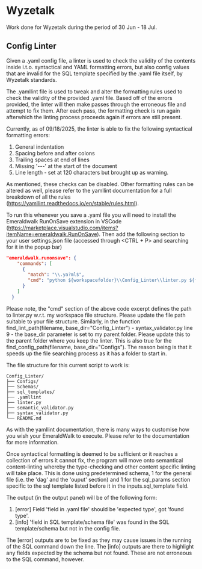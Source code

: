# Wyzetalk

Work done for Wyzetalk during the period of 30 Jun - 18 Jul.

## Config Linter

Given a .yaml config file, a linter is used to check the validity of the contents inside i.t.o. syntactical and YAML formatting errors, but also config values that are invalid for the SQL template specified by the .yaml file itself, by Wyzetalk standards.

The .yamllint file is used to tweak and alter the formatting rules used to check the validity of the provided .yaml file. Based off of the errors provided, the linter will then make passes through the erroneous file and attempt to fix them. After each pass, the formatting check is run again afterwhich the linting process proceeds again if errors are still present.

Currently, as of 09/18/2025, the linter is able to fix the following syntactical formatting errors:

1. General indentation
2. Spacing before and after colons
3. Trailing spaces at end of lines
4. Missing '---' at the start of the document
5. Line length - set at 120 characters but brought up as warning.

As mentioned, these checks can be disabled. Other formatting rules can be altered as well, please refer to the yamllint documentation for a full breakdown of all the rules (https://yamllint.readthedocs.io/en/stable/rules.html).

To run this whenever you save a .yaml file you will need to install the Emeraldwalk RunOnSave extension in VSCode (https://marketplace.visualstudio.com/items?itemName=emeraldwalk.RunOnSave). Then add the following section to your user settings.json file (accessed through <CTRL + P> and searching for it in the popup bar)

```json
"emeraldwalk.runonsave": {
    "commands": [
      {
        "match": "\\.ya?ml$",
        "cmd": "python ${workspacefolder}\\Config_Linter\\linter.py ${file}"
      }
    ]
  }
```

Please note, the "cmd" section of the above code excerpt defines the path to linter.py w.r.t. my workspace file structure. Please update the file path suitable to your file structure. Similarly, in the function find_lint_path(filename, base_dir="Config_Linter") - syntax_validator.py line 9 - the base_dir parameter is set to my parent folder. Please update this to the parent folder where you keep the linter. This is also true for the find_config_path(filename, base_dir="Configs"). The reason being is that it speeds up the file searching process as it has a folder to start in.

The file structure for this current script to work is:

```text
Config_Linter/
├── Configs/
├── Schemas/
├── sql_templates/
├── .yamllint
├── linter.py
├── semantic_validator.py
├── syntax_validator.py
└── README.md
```


As with the yamllint documentation, there is many ways to customise how you wish your EmeraldWalk to execute. Please refer to the documentation for more information.

Once syntactical formatting is deemed to be sufficient or it reaches a collection of errors it cannot fix, the program will move onto semantical content-linting whereby the type-checking and other content specific linting will take place. This is done using predetermined schema, 1 for the general file (i.e. the 'dag' and the 'ouput' section) and 1 for the sql_params section specific to the sql template listed before it in the inputs.sql_template field.

The output (in the output panel) will be of the following form:

1. [error] Field 'field in .yaml file' should be 'expected type', got 'found type'. 
2. [info] 'field in SQL template/schema file' was found in the SQL template/schema but not in the config file.

The [error] outputs are to be fixed as they may cause issues in the running of the SQL command down the line. The [info] outputs are there to highlight any fields expected by the schema but not found. These are not erroneous to the SQL command, however.
